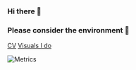 ### Hi there 👋
### Please consider the environment 🌳

[CV](https://dyakimchuk.github.io/)
[Visuals I do](https://www.denisyakimchuk.com/)

![Metrics](https://metrics.lecoq.io/dyakimchuk?template=classic&base.header=0&followup=1&isocalendar=1&languages=1&isocalendar.duration=half-year&languages.ignored=HTML%2C%20CSS&languages.colors=github&languages.threshold=0%25&config.timezone=Europe%2FKiev&config.animated=true)

<!--
Here are some ideas to get you started:

- 🔭 I’m currently working on ...
- 🌱 I’m currently learning ...
- 👯 I’m looking to collaborate on ...
- 🤔 I’m looking for help with ...
- 💬 Ask me about ...
- 📫 How to reach me: ...
- 😄 Pronouns: ...
- ⚡ Fun fact: ...
-->
